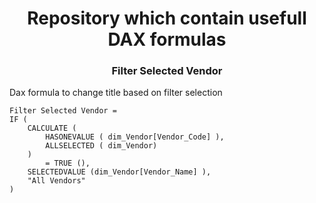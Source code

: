 <h1 align="center"> Repository which contain usefull DAX formulas</h1>
<h3 align = "center">Filter Selected Vendor</h3>
<p>Dax formula to change title based on filter selection</p>

```DAX
Filter Selected Vendor = 
IF (
    CALCULATE (
        HASONEVALUE ( dim_Vendor[Vendor_Code] ),
        ALLSELECTED ( dim_Vendor)
    )
        = TRUE (),
    SELECTEDVALUE (dim_Vendor[Vendor_Name] ),
    "All Vendors"
)
```

